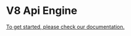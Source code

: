 # V8 Api Engine

[To get started, please check our documentation.
](https://developerremotejobs-docs.atlassian.net/)
